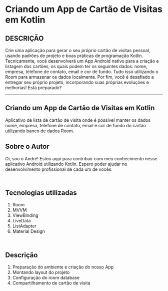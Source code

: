 # Criando um App de Cartão de Visitas em Kotlin

## DESCRIÇÃO

Crie uma aplicação para gerar o seu próprio cartão de visitas pessoal, usando padrões de projeto e boas práticas de programação Kotlin. Tecnicamente, você desenvolverá um App Android nativo para a criação e listagem dos cartões, os quais podem ter os seguintes dados: nome, empresa, telefone de contato, email e cor de fundo. Tudo isso utilizando o Room para armazenar os dados localmente. Por fim, você é desafiado a entregar seu próprio projeto, incorporando suas próprias evoluções e melhorias! Está preparado?

---

## Criando um App de Cartão de Visitas em Kotlin

Aplicativo de lista de cartão de visita onde é possível manter os dados nome, empresa, telefone de contato, email e cor de fundo do cartão utilizando banco de dados Room.

## Sobre o Autor

Oi, sou o André! Estou aqui para contribuir com meu conhecimento nesse aplicativo Android utilizando Kotlin. Espero poder ajudar no desenvolvimento profissional de cada um de vocês.


## <br />Tecnologias utilizadas

1. Room
2. MVVM
3. ViewBinding
4. LiveData
5. ListAdapter
6. Material Design

## <br />Descrição

1. Preparação do ambiente e criação do nosso App
3. Montando layout do projeto
5. Configuração do room database
7. Compartilhamento de cartão de visita
